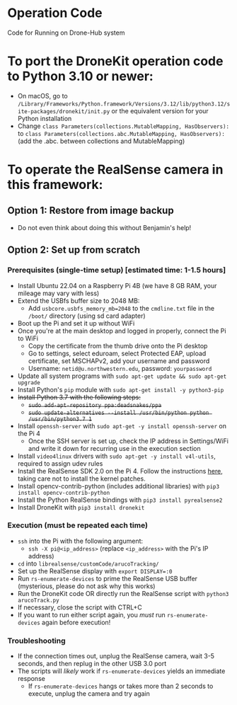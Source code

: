 # Operation Code
Code for Running on Drone-Hub system

# To port the DroneKit operation code to Python 3.10 or newer:
- On macOS, go to `/Library/Frameworks/Python.framework/Versions/3.12/lib/python3.12/site-packages/dronekit/init.py` or the equivalent version for your Python installation
- Change `class Parameters(collections.MutableMapping, HasObservers):` to `class Parameters(collections.abc.MutableMapping, HasObservers):` (add the .abc. between collections and MutableMapping)


# To operate the RealSense camera in this framework:
## Option 1: Restore from image backup
- Do not even think about doing this without Benjamin's help!

## Option 2: Set up from scratch
### Prerequisites (single-time setup) [estimated time: 1-1.5 hours]
- Install Ubuntu 22.04 on a Raspberry Pi 4B (we have 8 GB RAM, your mileage may vary with less)
- Extend the USBfs buffer size to 2048 MB:
    - Add `usbcore.usbfs_memory_mb=2048` to the `cmdline.txt` file in the `/boot/` directory (using sd card adapter)
- Boot up the Pi and set it up without WiFi
- Once you're at the main desktop and logged in properly, connect the Pi to WiFi
    - Copy the certificate from the thumb drive onto the Pi desktop
    - Go to settings, select eduroam, select Protected EAP, upload certificate, set MSCHAPv2, add your username and password
    - Username: `netid@u.northwestern.edu`, password: `yourpassword`
- Update all system programs with `sudo apt-get update && sudo apt-get upgrade`
- Install Python's `pip` module with `sudo apt-get install -y python3-pip`
- ~~Install Python 3.7 with the following steps:~~
    - ~~`sudo add-apt-repository ppa:deadsnakes/ppa`~~
    - ~~`sudo update-alternatives --install /usr/bin/python python /usr/bin/python3.7 1`~~
- Install `openssh-server` with `sudo apt-get -y install openssh-server` on the Pi 4
    - Once the SSH server is set up, check the IP address in Settings/WiFi and write it down for recurring use in the execution section
- Install `video4linux` drivers with `sudo apt-get -y install v4l-utils`, required to assign udev rules
- Install the RealSense SDK 2.0 on the Pi 4. Follow the instructions [here](https://github.com/IntelRealSense/librealsense/blob/master/doc/installation.md), taking care not to install the kernel patches.
- Install opencv-contrib-python (includes additional libraries) with `pip3 install opencv-contrib-python`
- Install the Python RealSense bindings with `pip3 install pyrealsense2`
- Install DroneKit with `pip3 install dronekit`

### Execution (must be repeated each time)
- `ssh` into the Pi with the following argument:
    - `ssh -X pi@<ip_address>` (replace `<ip_address>` with the Pi's IP address)
- `cd` into `librealsense/customCode/arucoTracking/`
- Set up the RealSense display with `export DISPLAY=:0`
- Run `rs-enumerate-devices` to prime the RealSense USB buffer (mysterious, please do not ask why this works)
- Run the DroneKit code OR directly run the RealSense script with `python3 arucoTrack.py`
- If necessary, close the script with CTRL+C
- If you want to run either script again, you *must* run `rs-enumerate-devices` again before execution!

### Troubleshooting
- If the connection times out, unplug the RealSense camera, wait 3-5 seconds, and then replug in the other USB 3.0 port
- The scripts will *likely* work if `rs-enumerate-devices` yields an immediate response
    - If `rs-enumerate-devices` hangs or takes more than 2 seconds to execute, unplug the camera and try again

